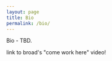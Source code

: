 ```yaml
---
layout: page
title: Bio
permalink: /bio/
---
```


Bio - TBD.

link to broad's "come work here" video!